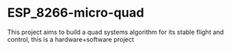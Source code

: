 # ESP_8266-micro-quad
This project aims to build a quad systems algorithm for its stable flight and control, this is a hardware+software project
